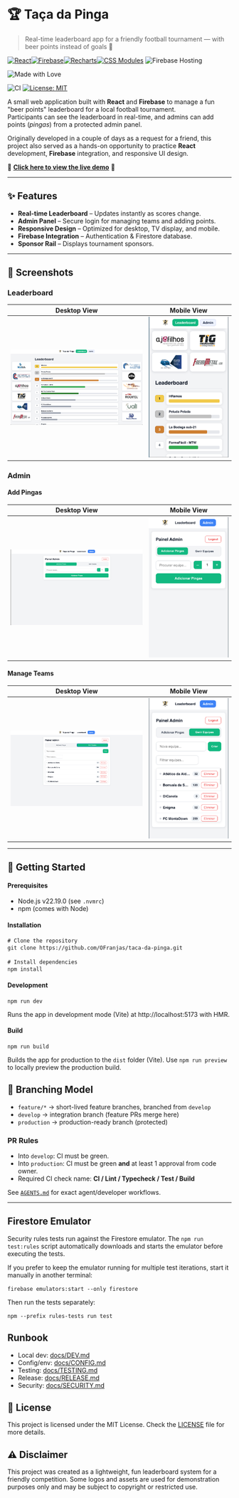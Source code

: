 # 🏆 Taça da Pinga

> Real-time leaderboard app for a friendly football tournament — with beer points instead of goals 🍺

[![React](https://img.shields.io/badge/React-20232A?style=for-the-badge&logo=react&logoColor=61DAFB)](https://react.dev/)[![Firebase](https://img.shields.io/badge/Firebase-ffca28?style=for-the-badge&logo=firebase&logoColor=black)](https://firebase.google.com/)[![Recharts](https://img.shields.io/badge/Recharts-FF6384?style=for-the-badge&logo=chart.js&logoColor=white)](https://recharts.org/)[![CSS Modules](https://img.shields.io/badge/CSS%20Modules-000000?style=for-the-badge&logo=css3&logoColor=white)](https://github.com/css-modules/css-modules)
![Firebase Hosting](https://img.shields.io/badge/Hosted%20on-Firebase%20Hosting-orange?style=for-the-badge&logo=firebase)

![Made with Love](https://img.shields.io/badge/Made%20with-%F0%9F%8D%BA%20and%20%F0%9F%92%9C-ff69b4?style=for-the-badge)

![CI](https://github.com/OFranjas/taca-da-pinga/actions/workflows/ci.yml/badge.svg)
[![License: MIT](https://cdn.prod.website-files.com/5e0f1144930a8bc8aace526c/65dd9eb5aaca434fac4f1c34_License-MIT-blue.svg)](/LICENSE)

A small web application built with **React** and **Firebase** to manage a fun "beer points" leaderboard for a local football tournament.  
Participants can see the leaderboard in real-time, and admins can add points (_pingas_) from a protected admin panel.

Originally developed in a couple of days as a request for a friend, this project also served as a hands-on opportunity to practice **React** development, **Firebase** integration, and responsive UI design.

🚀 <a href="https://taca-da-pinga.web.app/" target="_blank"><strong>Click here to view the live demo</strong></a> 🚀

---

## ✨ Features

- **Real-time Leaderboard** – Updates instantly as scores change.
- **Admin Panel** – Secure login for managing teams and adding points.
- **Responsive Design** – Optimized for desktop, TV display, and mobile.
- **Firebase Integration** – Authentication & Firestore database.
- **Sponsor Rail** – Displays tournament sponsors.

---

## 📸 Screenshots

### Leaderboard

| Desktop View                                              | Mobile View                                              |
| --------------------------------------------------------- | -------------------------------------------------------- |
| ![Leaderboard Screenshot](./docs/Leaderboard_Desktop.png) | ![Leaderboard Screenshot](./docs/Leaderboard_Mobile.png) |

### Admin

#### Add Pingas

| Desktop View                                      | Mobile View                               |
| ------------------------------------------------- | ----------------------------------------- |
| ![Add Pingas](./docs/Admin_AddPingas_Desktop.png) | ![Add Pingas](./docs/Admin_AddPingas.png) |

#### Manage Teams

| Desktop View                                          | Mobile View                                   |
| ----------------------------------------------------- | --------------------------------------------- |
| ![Manage Teams](./docs/Admin_ManageTeams_Desktop.png) | ![Manage Teams](./docs/Admin_ManageTeams.png) |

---

## 🚀 Getting Started

#### Prerequisites

- Node.js v22.19.0 (see `.nvmrc`)
- npm (comes with Node)

#### Installation

```
# Clone the repository
git clone https://github.com/OFranjas/taca-da-pinga.git

# Install dependencies
npm install
```

#### Development

```
npm run dev
```

Runs the app in development mode (Vite) at http://localhost:5173 with HMR.

#### Build

```
npm run build
```

Builds the app for production to the `dist` folder (Vite). Use `npm run preview` to locally preview the production build.

## 🔀 Branching Model

- `feature/*` → short-lived feature branches, branched from `develop`
- `develop` → integration branch (feature PRs merge here)
- `production` → production-ready branch (protected)

### PR Rules

- Into `develop`: CI must be green.
- Into `production`: CI must be green **and** at least 1 approval from code owner.
- Required CI check name: **CI / Lint / Typecheck / Test / Build**

See [`AGENTS.md`](./AGENTS.md) for exact agent/developer workflows.

---

## Firestore Emulator

Security rules tests run against the Firestore emulator. The `npm run test:rules` script automatically downloads and starts the emulator before executing the tests.

If you prefer to keep the emulator running for multiple test iterations, start it manually in another terminal:

```
firebase emulators:start --only firestore
```

Then run the tests separately:

```
npm --prefix rules-tests run test
```

## Runbook

- Local dev: [docs/DEV.md](docs/DEV.md)
- Config/env: [docs/CONFIG.md](docs/CONFIG.md)
- Testing: [docs/TESTING.md](docs/TESTING.md)
- Release: [docs/RELEASE.md](docs/RELEASE.md)
- Security: [docs/SECURITY.md](docs/SECURITY.md)

## 📄 License

This project is licensed under the MIT License. Check the [LICENSE](./LICENSE) file for more details.

## ⚠️ Disclaimer

This project was created as a lightweight, fun leaderboard system for a friendly competition.
Some logos and assets are used for demonstration purposes only and may be subject to copyright or restricted use.
